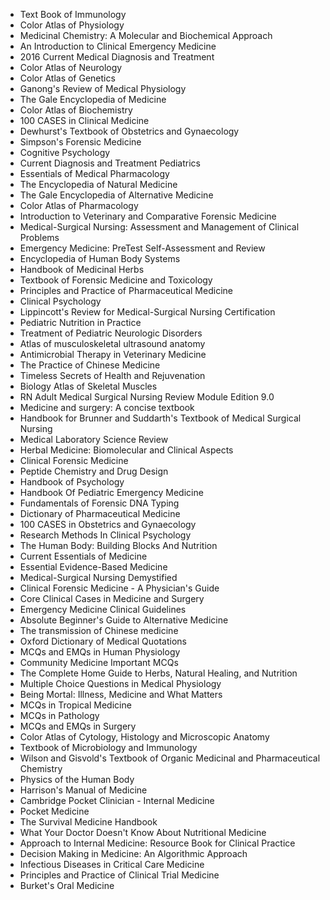 
<ul>


<li><a target="_blank" href="https://github.com/manjunath5496/Medical-Books/blob/master/elm(2).pdf" style="text-decoration:none;">Text Book of Immunology</a></li>

<li><a target="_blank" href="https://github.com/manjunath5496/Medical-Books/blob/master/elm(3).pdf" style="text-decoration:none;">Color Atlas of Physiology</a></li>

<li><a target="_blank" href="https://github.com/manjunath5496/Medical-Books/blob/master/elm(4).pdf" style="text-decoration:none;">Medicinal Chemistry: A Molecular and Biochemical Approach</a></li>

<li><a target="_blank" href="https://github.com/manjunath5496/Medical-Books/blob/master/elm(5).pdf" style="text-decoration:none;">An Introduction to Clinical Emergency Medicine </a></li>

<li><a target="_blank" href="https://github.com/manjunath5496/Medical-Books/blob/master/elm(6).pdf" style="text-decoration:none;">2016 Current Medical Diagnosis and Treatment</a></li>

<li><a target="_blank" href="https://github.com/manjunath5496/Medical-Books/blob/master/elm(7).pdf" style="text-decoration:none;">Color Atlas of Neurology </a></li>

<li><a target="_blank" href="https://github.com/manjunath5496/Medical-Books/blob/master/elm(8).pdf" style="text-decoration:none;">Color Atlas of Genetics  </a></li>

<li><a target="_blank" href="https://github.com/manjunath5496/Medical-Books/blob/master/elm(9).pdf" style="text-decoration:none;"> Ganong's Review of Medical Physiology</a></li>

<li><a target="_blank" href="https://github.com/manjunath5496/Medical-Books/blob/master/elm(10).pdf" style="text-decoration:none;">The Gale Encyclopedia of Medicine</a></li>


<li><a target="_blank" href="https://github.com/manjunath5496/Medical-Books/blob/master/elm(11).pdf" style="text-decoration:none;">Color Atlas of Biochemistry</a></li>


<li><a target="_blank" href="https://github.com/manjunath5496/Medical-Books/blob/master/elm(12).pdf" style="text-decoration:none;">100 CASES in Clinical Medicine</a></li>

<li><a target="_blank" href="https://github.com/manjunath5496/Medical-Books/blob/master/elm(13).pdf" style="text-decoration:none;">Dewhurst's Textbook of Obstetrics and Gynaecology </a></li>

<li><a target="_blank" href="https://github.com/manjunath5496/Medical-Books/blob/master/elm(14).pdf" style="text-decoration:none;">Simpson's Forensic Medicine </a></li>

<li><a target="_blank" href="https://github.com/manjunath5496/Medical-Books/blob/master/elm(15).pdf" style="text-decoration:none;">Cognitive Psychology   </a></li>

<li><a target="_blank" href="https://github.com/manjunath5496/Medical-Books/blob/master/elm(16).pdf" style="text-decoration:none;">Current Diagnosis and Treatment Pediatrics  </a></li>


<li><a target="_blank" href="https://github.com/manjunath5496/Medical-Books/blob/master/elm(17).pdf" style="text-decoration:none;"> Essentials of Medical Pharmacology  </a></li>

<li><a target="_blank" href="https://github.com/manjunath5496/Medical-Books/blob/master/elm(18).pdf" style="text-decoration:none;">The Encyclopedia of Natural Medicine </a></li>

<li><a target="_blank" href="https://github.com/manjunath5496/Medical-Books/blob/master/elm(20).pdf" style="text-decoration:none;">The Gale Encyclopedia of Alternative Medicine</a></li>

<li><a target="_blank" href="https://github.com/manjunath5496/Medical-Books/blob/master/elm(21).pdf" style="text-decoration:none;">Color Atlas of Pharmacology  </a></li>

<li><a target="_blank" href="https://github.com/manjunath5496/Medical-Books/blob/master/elm(22).pdf" style="text-decoration:none;">Introduction to Veterinary and Comparative Forensic Medicine</a></li>

<li><a target="_blank" href="https://github.com/manjunath5496/Medical-Books/blob/master/elm(23).pdf" style="text-decoration:none;">Medical-Surgical Nursing: Assessment and Management of Clinical Problems </a></li>

<li><a target="_blank" href="https://github.com/manjunath5496/Medical-Books/blob/master/elm(24).pdf" style="text-decoration:none;">Emergency Medicine: PreTest Self-Assessment and Review </a></li>

<li><a target="_blank" href="https://github.com/manjunath5496/Medical-Books/blob/master/elm(25).pdf" style="text-decoration:none;">Encyclopedia of Human Body Systems </a></li>

<li><a target="_blank" href="https://github.com/manjunath5496/Medical-Books/blob/master/elm(26).pdf" style="text-decoration:none;">Handbook of Medicinal Herbs</a></li>

<li><a target="_blank" href="https://github.com/manjunath5496/Medical-Books/blob/master/elm(27).pdf" style="text-decoration:none;">Textbook of Forensic Medicine and Toxicology</a></li>

<li><a target="_blank" href="https://github.com/manjunath5496/Medical-Books/blob/master/elm(28).pdf" style="text-decoration:none;">Principles and Practice of Pharmaceutical Medicine</a></li>

<li><a target="_blank" href="https://github.com/manjunath5496/Medical-Books/blob/master/elm(29).pdf" style="text-decoration:none;">Clinical Psychology</a></li>

<li><a target="_blank" href="https://github.com/manjunath5496/Medical-Books/blob/master/elm(30).pdf" style="text-decoration:none;">Lippincott's Review for Medical-Surgical Nursing Certification</a></li>

<li><a target="_blank" href="https://github.com/manjunath5496/Medical-Books/blob/master/elm(31).pdf" style="text-decoration:none;">Pediatric Nutrition in Practice  </a></li>


<li><a target="_blank" href="https://github.com/manjunath5496/Medical-Books/blob/master/elm(32).pdf" style="text-decoration:none;"> Treatment of Pediatric Neurologic Disorders</a></li>

<li><a target="_blank" href="https://github.com/manjunath5496/Medical-Books/blob/master/elm(33).pdf" style="text-decoration:none;">Atlas of musculoskeletal ultrasound anatomy</a></li>

<li><a target="_blank" href="https://github.com/manjunath5496/Medical-Books/blob/master/elm(34).pdf" style="text-decoration:none;">Antimicrobial Therapy in Veterinary Medicine</a></li>

<li><a target="_blank" href="https://github.com/manjunath5496/Medical-Books/blob/master/elm(35).pdf" style="text-decoration:none;">The Practice of Chinese Medicine</a></li>

<li><a target="_blank" href="https://github.com/manjunath5496/Medical-Books/blob/master/elm(36).pdf" style="text-decoration:none;">Timeless Secrets of Health and Rejuvenation</a></li>

<li><a target="_blank" href="https://github.com/manjunath5496/Medical-Books/blob/master/elm(37).pdf" style="text-decoration:none;">Biology Atlas of Skeletal Muscles</a></li>

<li><a target="_blank" href="https://github.com/manjunath5496/Medical-Books/blob/master/elm(38).pdf" style="text-decoration:none;">  RN Adult Medical Surgical Nursing Review Module Edition 9.0</a></li>

<li><a target="_blank" href="https://github.com/manjunath5496/Medical-Books/blob/master/elm(39).pdf" style="text-decoration:none;">Medicine and surgery: A concise textbook  </a></li>

<li><a target="_blank" href="https://github.com/manjunath5496/Medical-Books/blob/master/elm(40).pdf" style="text-decoration:none;">Handbook for Brunner and Suddarth's Textbook of Medical Surgical Nursing </a></li>

<li><a target="_blank" href="https://github.com/manjunath5496/Medical-Books/blob/master/elm(41).pdf" style="text-decoration:none;">Medical Laboratory Science Review </a></li>

<li><a target="_blank" href="https://github.com/manjunath5496/Medical-Books/blob/master/elm(42).pdf" style="text-decoration:none;">Herbal Medicine: Biomolecular and Clinical Aspects</a></li>

<li><a target="_blank" href="https://github.com/manjunath5496/Medical-Books/blob/master/elm(43).pdf" style="text-decoration:none;">Clinical Forensic Medicine</a></li>

<li><a target="_blank" href="https://github.com/manjunath5496/Medical-Books/blob/master/elm(44).pdf" style="text-decoration:none;">Peptide Chemistry and Drug Design </a></li>

<li><a target="_blank" href="https://github.com/manjunath5496/Medical-Books/blob/master/elm(45).pdf" style="text-decoration:none;">Handbook of Psychology</a></li>

<li><a target="_blank" href="https://github.com/manjunath5496/Medical-Books/blob/master/elm(46).pdf" style="text-decoration:none;">Handbook Of Pediatric Emergency Medicine  </a></li>


<li><a target="_blank" href="https://github.com/manjunath5496/Medical-Books/blob/master/elm(47).pdf" style="text-decoration:none;">Fundamentals of Forensic DNA Typing </a></li>

<li><a target="_blank" href="https://github.com/manjunath5496/Medical-Books/blob/master/elm(48).pdf" style="text-decoration:none;">Dictionary of Pharmaceutical Medicine </a></li>


<li><a target="_blank" href="https://github.com/manjunath5496/Medical-Books/blob/master/elm(49).pdf" style="text-decoration:none;">100 CASES in Obstetrics and Gynaecology </a></li>


<li><a target="_blank" href="https://github.com/manjunath5496/Medical-Books/blob/master/elm(50).pdf" style="text-decoration:none;">Research Methods In Clinical Psychology</a></li>

<li><a target="_blank" href="https://github.com/manjunath5496/Medical-Books/blob/master/elm(51).pdf" style="text-decoration:none;">The Human Body: Building Blocks And Nutrition</a></li>

<li><a target="_blank" href="https://github.com/manjunath5496/Medical-Books/blob/master/elm(52).pdf" style="text-decoration:none;">Current Essentials of Medicine</a></li>

<li><a target="_blank" href="https://github.com/manjunath5496/Medical-Books/blob/master/elm(53).pdf" style="text-decoration:none;">Essential Evidence-Based Medicine</a></li>

<li><a target="_blank" href="https://github.com/manjunath5496/Medical-Books/blob/master/elm(54).pdf" style="text-decoration:none;">Medical-Surgical Nursing Demystified </a></li>

<li><a target="_blank" href="https://github.com/manjunath5496/Medical-Books/blob/master/elm(55).pdf" style="text-decoration:none;">Clinical Forensic Medicine - A Physician's Guide</a></li>

<li><a target="_blank" href="https://github.com/manjunath5496/Medical-Books/blob/master/elm(56).pdf" style="text-decoration:none;">Core Clinical Cases in Medicine and Surgery </a></li>


<li><a target="_blank" href="https://github.com/manjunath5496/Medical-Books/blob/master/elm(57).pdf" style="text-decoration:none;">Emergency Medicine Clinical Guidelines</a></li>

<li><a target="_blank" href="https://github.com/manjunath5496/Medical-Books/blob/master/elm(59).pdf" style="text-decoration:none;">Absolute Beginner's Guide to Alternative Medicine</a></li>

<li><a target="_blank" href="https://github.com/manjunath5496/Medical-Books/blob/master/elm(60).pdf" style="text-decoration:none;">The transmission of Chinese medicine </a></li>

<li><a target="_blank" href="https://github.com/manjunath5496/Medical-Books/blob/master/elm(61).pdf" style="text-decoration:none;">Oxford Dictionary of Medical Quotations </a></li>

<li><a target="_blank" href="https://github.com/manjunath5496/Medical-Books/blob/master/elm(62).pdf" style="text-decoration:none;">MCQs and EMQs in Human Physiology</a></li>

<li><a target="_blank" href="https://github.com/manjunath5496/Medical-Books/blob/master/elm(63).pdf" style="text-decoration:none;">Community Medicine Important MCQs </a></li>

<li><a target="_blank" href="https://github.com/manjunath5496/Medical-Books/blob/master/elm(64).pdf" style="text-decoration:none;">The Complete Home Guide to Herbs, Natural Healing, and Nutrition</a></li>

<li><a target="_blank" href="https://github.com/manjunath5496/Medical-Books/blob/master/elm(65).pdf" style="text-decoration:none;">Multiple Choice Questions in Medical Physiology</a></li>

<li><a target="_blank" href="https://github.com/manjunath5496/Medical-Books/blob/master/elm(66).pdf" style="text-decoration:none;">Being Mortal: Illness, Medicine and What Matters</a></li>

<li><a target="_blank" href="https://github.com/manjunath5496/Medical-Books/blob/master/elm(67).pdf" style="text-decoration:none;">MCQs in Tropical Medicine</a></li>

<li><a target="_blank" href="https://github.com/manjunath5496/Medical-Books/blob/master/elm(68).pdf" style="text-decoration:none;">MCQs in Pathology</a></li>

<li><a target="_blank" href="https://github.com/manjunath5496/Medical-Books/blob/master/elm(69).pdf" style="text-decoration:none;">MCQs and EMQs in Surgery </a></li>

<li><a target="_blank" href="https://github.com/manjunath5496/Medical-Books/blob/master/elm(1).rar" style="text-decoration:none;">Color Atlas of Cytology, Histology and Microscopic Anatomy</a></li>

<li><a target="_blank" href="https://github.com/manjunath5496/Medical-Books/blob/master/elm(19).rar" style="text-decoration:none;">Textbook of Microbiology and Immunology</a></li>

<li><a target="_blank" href="https://github.com/manjunath5496/Medical-Books/blob/master/elm(58).pdf" style="text-decoration:none;">Wilson and Gisvold's Textbook of Organic Medicinal and Pharmaceutical Chemistry</a></li>

<li><a target="_blank" href="https://github.com/manjunath5496/Medical-Books/blob/master/elm(70).pdf" style="text-decoration:none;">Physics of the Human Body</a></li>

<li><a target="_blank" href="https://github.com/manjunath5496/Medical-Books/blob/master/elm(71).pdf" style="text-decoration:none;">Harrison's Manual of Medicine</a></li>

<li><a target="_blank" href="https://github.com/manjunath5496/Medical-Books/blob/master/elm(72).pdf" style="text-decoration:none;">Cambridge Pocket Clinician - Internal Medicine</a></li>

<li><a target="_blank" href="https://github.com/manjunath5496/Medical-Books/blob/master/elm(73).pdf" style="text-decoration:none;">Pocket Medicine</a></li>

<li><a target="_blank" href="https://github.com/manjunath5496/Medical-Books/blob/master/elm(74).pdf" style="text-decoration:none;">The Survival Medicine Handbook </a></li>

<li><a target="_blank" href="https://github.com/manjunath5496/Medical-Books/blob/master/elm(75).pdf" style="text-decoration:none;">What Your Doctor Doesn't Know About Nutritional Medicine</a></li>

<li><a target="_blank" href="https://github.com/manjunath5496/Medical-Books/blob/master/elm(76).pdf" style="text-decoration:none;">Approach to Internal Medicine: Resource Book for Clinical Practice </a></li>


<li><a target="_blank" href="https://github.com/manjunath5496/Medical-Books/blob/master/elm(77).pdf" style="text-decoration:none;">Decision Making in Medicine: An Algorithmic Approach</a></li>

<li><a target="_blank" href="https://github.com/manjunath5496/Medical-Books/blob/master/elm(78).pdf" style="text-decoration:none;">Infectious Diseases in Critical Care Medicine</a></li>

<li><a target="_blank" href="https://github.com/manjunath5496/Medical-Books/blob/master/elm(79).pdf" style="text-decoration:none;">Principles and Practice of Clinical Trial Medicine</a></li>

<li><a target="_blank" href="https://github.com/manjunath5496/Medical-Books/blob/master/elm(80).pdf" style="text-decoration:none;">Burket's Oral Medicine</a></li>












</ul>
